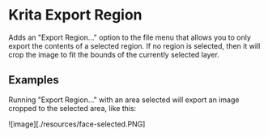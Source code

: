 # Krita Export Region
Adds an "Export Region..." option to the file menu that allows you to only export the contents of a selected region. If no region is selected, then it will crop the image to fit the bounds of the currently selected layer.

## Examples
Running "Export Region..." with an area selected will export an image cropped to the selected area, like this:

![image][./resources/face-selected.PNG]

